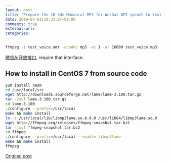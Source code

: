 ```yaml
---
layout: post
title: "Prepare the 16 kHz Monaural MP3 for Wechat API speach to text interface"
date: 2019-07-01T10:33:07+08:00
comments: true
external-url:
categories:
---
```


```bash
ffmpeg -i test_voice.amr -acodec mp3 -ac 1 -ar 16000 test_voice.mp3
```

[微信AI开放接口](https://mp.weixin.qq.com/wiki?t=resource/res_main&id=21516712282KzWVE), require that interface.

## How to install in CentOS 7 from source code

```bash
yum install nasm
cd /usr/local/src
wget http://downloads.sourceforge.net/lame/lame-3.100.tar.gz
tar -zxvf lame-3.100.tar.gz
cd lame-3.100
./configure --prefix=/usr/local
make && make install
ln -s /usr/local/lib/libmp3lame.so.0.0.0 /usr/lib64/libmp3lame.so.0
wget http://ffmpeg.org/releases/ffmpeg-snapshot.tar.bz2
tar -jxvf ffmpeg-snapshot.tar.bz2
cd ffmpeg
./configure --prefix=/usr/local --enable-libmp3lame
make && make install
ffmpeg
```

[Original post](https://www.jiweichengzhu.com/article/7f8f6b9ce88948f5b49d5eceecaf98b6)
